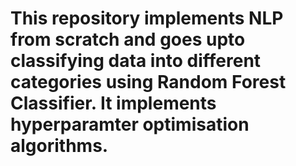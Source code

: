 # This repository implements NLP from scratch and goes upto classifying data into different categories using Random Forest Classifier. It implements hyperparamter optimisation algorithms.
